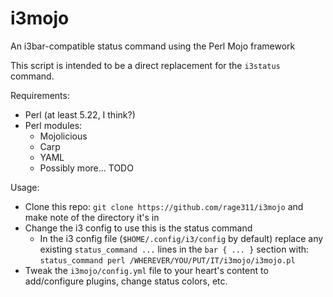 # i3mojo
An i3bar-compatible status command using the Perl Mojo framework

This script is intended to be a direct replacement for the `i3status` command.

Requirements:
- Perl (at least 5.22, I think?)
- Perl modules:
  - Mojolicious
  - Carp
  - YAML
  - Possibly more... TODO

Usage:
- Clone this repo: `git clone https://github.com/rage311/i3mojo` and make note of the directory it's in
- Change the i3 config to use this is the status command
  - In the i3 config file (`$HOME/.config/i3/config` by default) replace any existing `status_command ...` lines in the `bar { ... }` section with:
  `status_command perl /WHEREVER/YOU/PUT/IT/i3mojo/i3mojo.pl`
- Tweak the `i3mojo/config.yml` file to your heart's content to add/configure plugins, change status colors, etc.
